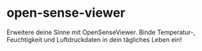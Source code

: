 # open-sense-viewer
Erweitere deine Sinne mit OpenSenseViewer. Binde Temperatur-, Feuchtigkeit und Luftdruckdaten in dein tägliches Leben ein!
